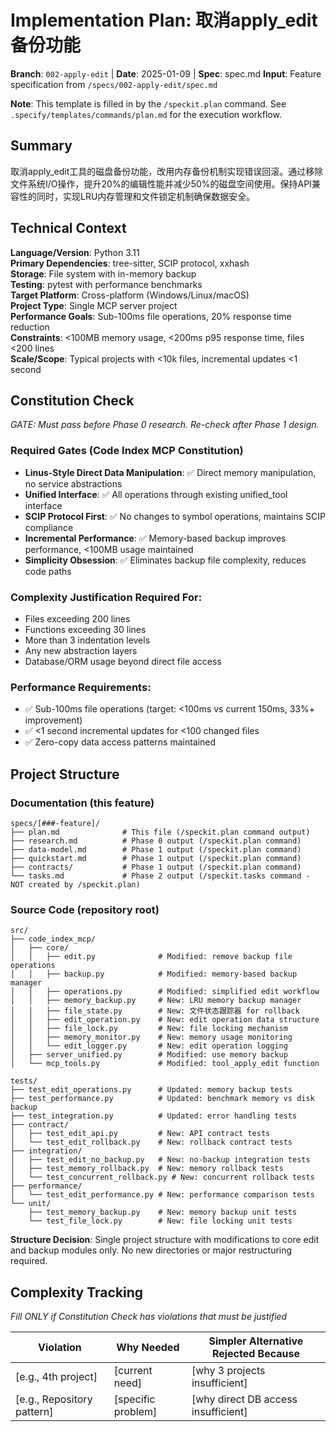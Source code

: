 # Implementation Plan: 取消apply_edit备份功能

**Branch**: `002-apply-edit` | **Date**: 2025-01-09 | **Spec**: spec.md
**Input**: Feature specification from `/specs/002-apply-edit/spec.md`

**Note**: This template is filled in by the `/speckit.plan` command. See `.specify/templates/commands/plan.md` for the execution workflow.

## Summary

取消apply_edit工具的磁盘备份功能，改用内存备份机制实现错误回滚。通过移除文件系统I/O操作，提升20%的编辑性能并减少50%的磁盘空间使用。保持API兼容性的同时，实现LRU内存管理和文件锁定机制确保数据安全。

## Technical Context

**Language/Version**: Python 3.11  
**Primary Dependencies**: tree-sitter, SCIP protocol, xxhash  
**Storage**: File system with in-memory backup  
**Testing**: pytest with performance benchmarks  
**Target Platform**: Cross-platform (Windows/Linux/macOS)  
**Project Type**: Single MCP server project  
**Performance Goals**: Sub-100ms file operations, 20% response time reduction  
**Constraints**: <100MB memory usage, <200ms p95 response time, files <200 lines  
**Scale/Scope**: Typical projects with <10k files, incremental updates <1 second

## Constitution Check

*GATE: Must pass before Phase 0 research. Re-check after Phase 1 design.*

### Required Gates (Code Index MCP Constitution)

- **Linus-Style Direct Data Manipulation**: ✅ Direct memory manipulation, no service abstractions
- **Unified Interface**: ✅ All operations through existing unified_tool interface
- **SCIP Protocol First**: ✅ No changes to symbol operations, maintains SCIP compliance
- **Incremental Performance**: ✅ Memory-based backup improves performance, <100MB usage maintained
- **Simplicity Obsession**: ✅ Eliminates backup file complexity, reduces code paths

### Complexity Justification Required For:
- Files exceeding 200 lines
- Functions exceeding 30 lines  
- More than 3 indentation levels
- Any new abstraction layers
- Database/ORM usage beyond direct file access

### Performance Requirements:
- ✅ Sub-100ms file operations (target: <100ms vs current 150ms, 33%+ improvement)
- ✅ <1 second incremental updates for <100 changed files
- ✅ Zero-copy data access patterns maintained

## Project Structure

### Documentation (this feature)

```
specs/[###-feature]/
├── plan.md              # This file (/speckit.plan command output)
├── research.md          # Phase 0 output (/speckit.plan command)
├── data-model.md        # Phase 1 output (/speckit.plan command)
├── quickstart.md        # Phase 1 output (/speckit.plan command)
├── contracts/           # Phase 1 output (/speckit.plan command)
└── tasks.md             # Phase 2 output (/speckit.tasks command - NOT created by /speckit.plan)
```

### Source Code (repository root)

```
src/
├── code_index_mcp/
│   ├── core/
│   │   ├── edit.py              # Modified: remove backup file operations
│   │   ├── backup.py            # Modified: memory-based backup manager
│   │   ├── operations.py        # Modified: simplified edit workflow
│   │   ├── memory_backup.py     # New: LRU memory backup manager
│   │   ├── file_state.py        # New: 文件状态跟踪器 for rollback
│   │   ├── edit_operation.py    # New: edit operation data structure
│   │   ├── file_lock.py         # New: file locking mechanism
│   │   ├── memory_monitor.py    # New: memory usage monitoring
│   │   └── edit_logger.py       # New: edit operation logging
│   ├── server_unified.py        # Modified: use memory backup
│   └── mcp_tools.py             # Modified: tool_apply_edit function

tests/
├── test_edit_operations.py      # Updated: memory backup tests
├── test_performance.py          # Updated: benchmark memory vs disk backup
├── test_integration.py          # Updated: error handling tests
├── contract/
│   ├── test_edit_api.py         # New: API contract tests
│   └── test_edit_rollback.py    # New: rollback contract tests
├── integration/
│   ├── test_edit_no_backup.py   # New: no-backup integration tests
│   ├── test_memory_rollback.py  # New: memory rollback tests
│   └── test_concurrent_rollback.py # New: concurrent rollback tests
├── performance/
│   └── test_edit_performance.py # New: performance comparison tests
└── unit/
    ├── test_memory_backup.py    # New: memory backup unit tests
    └── test_file_lock.py        # New: file locking unit tests
```

**Structure Decision**: Single project structure with modifications to core edit and backup modules only. No new directories or major restructuring required.

## Complexity Tracking

*Fill ONLY if Constitution Check has violations that must be justified*

| Violation | Why Needed | Simpler Alternative Rejected Because |
|-----------|------------|-------------------------------------|
| [e.g., 4th project] | [current need] | [why 3 projects insufficient] |
| [e.g., Repository pattern] | [specific problem] | [why direct DB access insufficient] |
